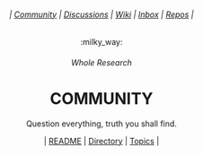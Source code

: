 <div align="center">
  <h6>| <a href="https://github.com/WholeResearch/community">Community</a> | <a href="https://github.com/orgs/WholeResearch/discussions">Discussions</a> | <a href="https://github.com/WholeResearch/community/wiki">Wiki</a> | <a href="https://github.com/WholeResearch/inbox">Inbox</a> | <a href="https://github.com/orgs/WholeResearch/repositories">Repos</a> |</h6>
  <p>:milky_way:</p>
  <h6>Whole Research</h6>
  <h1><b>COMMUNITY</b></h1>
  <p>Question everything, truth you shall find.</p>
  | <a href="https://github.com/WholeResearch/community/issues/1">README</a> | <a href="https://github.com/WholeResearch/community/issues/2">Directory</a> | <a href="https://github.com/WholeResearch/community/issues/3">Topics</a> |
<p/>
</div>

